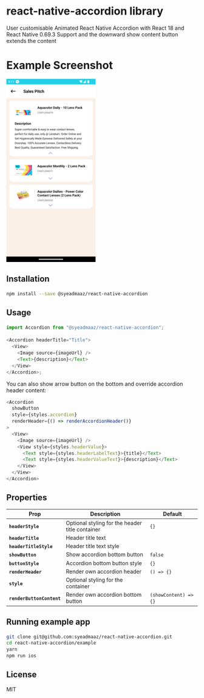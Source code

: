 # react-native-accordion library

User customisable Animated React Native Accordion with React 18 and React Native 0.69.3 Support and the downward show content button extends the content

# Example Screenshot

<img src="screenshot/1.png" width="235px">

## Installation

```bash
npm install --save @syeadmaaz/react-native-accordion
```

## Usage

```js
import Accordion from "@syeadmaaz/react-native-accordion";

<Accordion headerTitle="Title">
  <View>
    <Image source={imageUrl} />
    <Text>{description}</Text>
  </View>
</Accordion>;
```

You can also show arrow button on the bottom and override accordion header content:

```js
<Accordion
  showButton
  style={styles.accordion}
  renderHeader={() => renderAccordionHeader()}
>
  <View>
    <Image source={imageUrl} />
    <View style={styles.headerValue}>
      <Text style={styles.headerLabelText}>{title}</Text>
      <Text style={styles.headerValueText}>{description}</Text>
    </View>
  </View>
</Accordion>
```

## Properties

| Prop                      | Description                                     | Default               |
| ------------------------- | ----------------------------------------------- | --------------------- |
| **`headerStyle`**         | Optional styling for the header title container | `{}`                  |
| **`headerTitle`**         | Header title text                               |                       |
| **`headerTitleStyle`**    | Header title text style                         |                       |
| **`showButton`**          | Show accordion bottom button                    | `false`               |
| **`buttonStyle`**         | Accordion bottom button style                   | `{}`                  |
| **`renderHeader`**        | Render own accordion header                     | `() => {}`            |
| **`style`**               | Optional styling for the container              |                       |
| **`renderButtonContent`** | Render own accordion bottom button              | `(showContent) => {}` |

## Running example app

```sh
git clone git@github.com:syeadmaaz/react-native-accordion.git
cd react-native-accordion/example
yarn
npm run ios
```

## License

MIT
